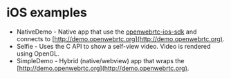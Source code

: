 # iOS examples
* NativeDemo - Native app that use the [openwebrtc-ios-sdk](https://github.com/EricssonResearch/openwebrtc-ios-sdk) and connects to  [http://demo.openwebrtc.org](http://demo.openwebrtc.org).
* Selfie - Uses the C API to show a self-view video. Video is rendered using OpenGL.
* SimpleDemo - Hybrid (native/webview) app that wraps the [http://demo.openwebrtc.org](http://demo.openwebrtc.org).
